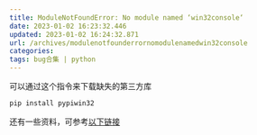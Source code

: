 ```yaml
---
title: ModuleNotFoundError: No module named ‘win32console‘
date: 2023-01-02 16:23:32.446
updated: 2023-01-02 16:24:32.871
url: /archives/modulenotfounderrornomodulenamedwin32console
categories: 
tags: bug合集 | python
---
```


可以通过这个指令来下载缺失的第三方库
```python
pip install pypiwin32
```

还有一些资料，可参考[以下链接](以下链接)